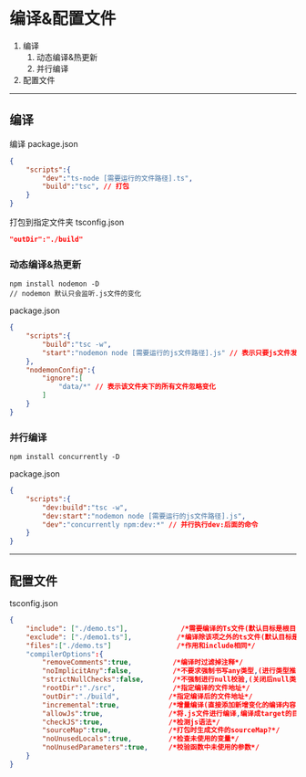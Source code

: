 # 编译&配置文件

1. 编译
   1. 动态编译&热更新
   2. 并行编译
2. 配置文件

---

## 编译

编译 package.json

```json
{
    "scripts":{
        "dev":"ts-node [需要运行的文件路径].ts",
        "build":"tsc", // 打包
    }
}
```

打包到指定文件夹 tsconfig.json

```json
"outDir":"./build"
```

### 动态编译&热更新

```shell
npm install nodemon -D
// nodemon 默认只会监听.js文件的变化
```

package.json  

```json
{
    "scripts":{
        "build":"tsc -w",
        "start":"nodemon node [需要运行的js文件路径].js" // 表示只要js文件发生变化,将会自动运行
    },
    "nodemonConfig":{
        "ignore":[
            "data/*" // 表示该文件夹下的所有文件忽略变化
        ]
    }
}
```

### 并行编译

```shell
npm install concurrently -D
```

package.json  

```json
{
    "scripts":{
        "dev:build":"tsc -w",
        "dev:start":"nodemon node [需要运行的js文件路径].js",
        "dev":"concurrently npm:dev:*" // 并行执行dev:后面的命令
    }
}
```

---

## 配置文件

tsconfig.json

```json
{
    "include": ["./demo.ts"],             /*需要编译的Ts文件(默认目标是根目录)*/
  	"exclude": ["./demo1.ts"],           /*编译除该项之外的ts文件(默认目标是根目录)*/
    "files":["./demo.ts"]                /*作用和include相同*/
	"compilerOptions":{
    	"removeComments":true,          /*编译时过滤掉注释*/
    	"noImplicitAny":false,          /*不要求强制书写any类型,(进行类型推断不会提示语法错误)*/
    	"strictNullChecks":false,       /*不强制进行null校验,(关闭后null类型可以赋值到任意类型中)*/
    	"rootDir":"./src",              /*指定编译的文件地址*/
    	"outDir":"./build",            /*指定编译后的文件地址*/
    	"incremental":true,            /*增量编译(直接添加新增变化的编译内容,类似于diff算法)*/
    	"allowJs":true,                /*将.js文件进行编译,编译成target的目标语法*/
    	"checkJS":true,                /*检测js语法*/
    	"sourceMap":true,              /*打包时生成文件的sourceMap?*/
    	"noUnusedLocals":true,         /*检查未使用的变量*/
    	"noUnusedParameters":true,     /*校验函数中未使用的参数*/
	}
}
```



